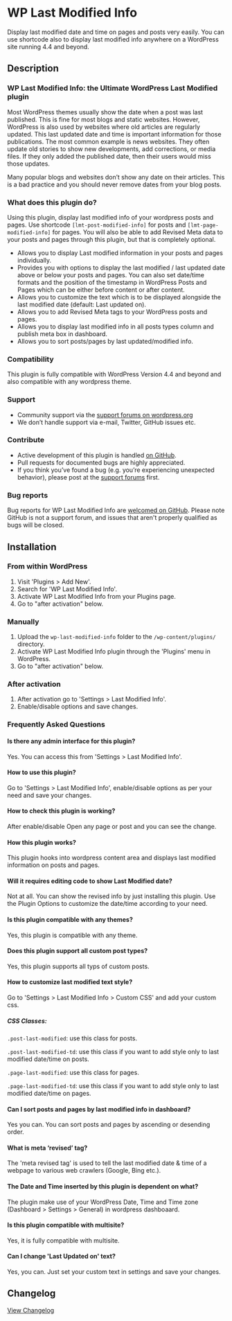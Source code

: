 # WP Last Modified Info #

Display last modified date and time on pages and posts very easily. You can use shortcode also to display last modified info anywhere on a WordPress site running 4.4 and beyond.

## Description ##

### WP Last Modified Info: the Ultimate WordPress Last Modified plugin ###

Most WordPress themes usually show the date when a post was last published. This is fine for most blogs and static websites. However, WordPress is also used by websites where old articles are regularly updated. This last updated date and time is important information for those publications. The most common example is news websites. They often update old stories to show new developments, add corrections, or media files. If they only added the published date, then their users would miss those updates.

Many popular blogs and websites don’t show any date on their articles. This is a bad practice and you should never remove dates from your blog posts.

### What does this plugin do? ###

Using this plugin, display last modified info of your wordpress posts and pages. Use shortcode `[lmt-post-modified-info]` for posts and `[lmt-page-modified-info]` for pages. You will also be able to add Revised Meta data to your posts and pages through this plugin, but that is completely optional.

* Allows you to display Last modified information in your posts and pages individually.
* Provides you with options to display the last modified / last updated date above or below your posts and pages. You can also set date/time formats and the position of the timestamp in WordPress Posts and Pages which can be either before content or after content.
* Allows you to customize the text which is to be displayed alongside the last modified date (default: Last updated on).
* Allows you to add Revised Meta tags to your WordPress posts and pages.
* Allows you to display last modified info in all posts types column and publish meta box in dashboard.
* Allows you to sort posts/pages by last updated/modified info.

### Compatibility ###

This plugin is fully compatible with WordPress Version 4.4 and beyond and also compatible with any wordpress theme.

### Support ###
* Community support via the [support forums on wordpress.org](https://wordpress.org/support/plugin/wp-last-modified-info)
* We don’t handle support via e-mail, Twitter, GitHub issues etc.

### Contribute ###
* Active development of this plugin is handled [on GitHub](https://github.com/iamsayan/wp-last-modified-info).
* Pull requests for documented bugs are highly appreciated.
* If you think you’ve found a bug (e.g. you’re experiencing unexpected behavior), please post at the [support forums](https://wordpress.org/support/plugin/wp-last-modified-info) first.

### Bug reports ###

Bug reports for WP Last Modified Info are [welcomed on GitHub](https://github.com/iamsayan/wp-last-modified-info). Please note GitHub is not a support forum, and issues that aren't properly qualified as bugs will be closed.

## Installation ##

### From within WordPress ###
1. Visit 'Plugins > Add New'.
1. Search for 'WP Last Modified Info'.
1. Activate WP Last Modified Info from your Plugins page.
1. Go to "after activation" below.

### Manually ###
1. Upload the `wp-last-modified-info` folder to the `/wp-content/plugins/` directory.
1. Activate WP Last Modified Info plugin through the 'Plugins' menu in WordPress.
1. Go to "after activation" below.

### After activation ###
1. After activation go to 'Settings > Last Modified Info'.
1. Enable/disable options and save changes.

### Frequently Asked Questions ###

#### Is there any admin interface for this plugin? ####

Yes. You can access this from 'Settings > Last Modified Info'.

#### How to use this plugin? ####

Go to 'Settings > Last Modified Info', enable/disable options as per your need and save your changes.

#### How to check this plugin is working? ####

After enable/disable Open any page or post and you can see the change.

#### How this plugin works? ####

This plugin hooks into wordpress content area and displays last modified information on posts and pages.

#### Will it requires editing code to show Last Modified date? ####

Not at all. You can show the revised info by just installing this plugin. Use the Plugin Options to customize the date/time according to your need.

#### Is this plugin compatible with any themes? ####

Yes, this plugin is compatible with any theme.

#### Does this plugin support all custom post types? ####

Yes, this plugin supports all typs of custom posts.

#### How to customize last modified text style? ####

Go to 'Settings > Last Modified Info > Custom CSS' and add your custom css.

##### CSS Classes: #####

`.post-last-modified`: use this class for posts.

`.post-last-modified-td`: use this class if you want to add style only to last modified date/time on posts.

`.page-last-modified`: use this class for pages.

`.page-last-modified-td`: use this class if you want to add style only to last modified date/time on pages.

#### Can I sort posts and pages by last modified info in dashboard? ####

Yes you can. You can sort posts and pages by ascending or desending order.

#### What is meta ‘revised’ tag? ####

The 'meta revised tag' is used to tell the last modified date & time of a webpage to various web crawlers (Google, Bing etc.).

#### The Date and Time inserted by this plugin is dependent on what? ####

The plugin make use of your WordPress Date, Time and Time zone (Dashboard > Settings > General) in wordpress dashboaard.

#### Is this plugin compatible with multisite? ####

Yes, it is fully compatible with multisite.

#### Can I change 'Last Updated on' text? ####

Yes, you can. Just set your custom text in settings and save your changes.

## Changelog ##
[View Changelog](CHANGELOG.md)
